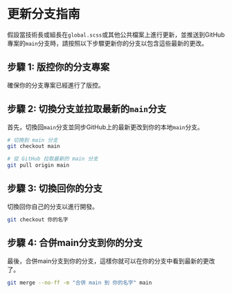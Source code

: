 # 更新分支指南

假設當技術長或組長在`global.scss`或其他公共檔案上進行更新，並推送到GitHub專案的`main`分支時，請按照以下步驟更新你的分支以包含這些最新的更改。

## 步驟 1: 版控你的分支專案

確保你的分支專案已經進行了版控。

## 步驟 2: 切換分支並拉取最新的`main`分支

首先，切換回`main`分支並同步GitHub上的最新更改到你的本地`main`分支。

```bash
# 切換到 main 分支
git checkout main

# 從 GitHub 拉取最新的 main 分支
git pull origin main

```
## 步驟 3: 切換回你的分支

切換回你自己的分支以進行開發。

```bash
git checkout 你的名字

```

## 步驟 4: 合併main分支到你的分支

最後，合併main分支到你的分支，這樣你就可以在你的分支中看到最新的更改了。

```bash
git merge --no-ff -m "合併 main 到 你的名字" main

```
